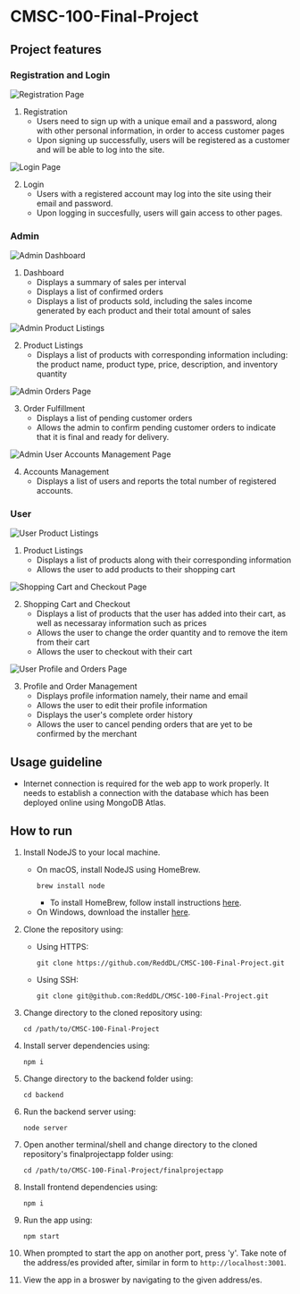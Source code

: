 # CMSC-100-Final-Project

## Project features
### Registration and Login

![Registration Page](/screenshots/SignUp.png)

1. Registration
   - Users need to sign up with a unique email and a password, along with other personal information, in order to access customer pages
   - Upon signing up successfully, users will be registered as a customer and will be able to log into the site.

![Login Page](/screenshots/Login.png)

2. Login
   - Users with a registered account may log into the site using their email and password.
   - Upon logging in succesfully, users will gain access to other pages.
 
### Admin

![Admin Dashboard](/screenshots/AdminDashboard.png)

1. Dashboard
   - Displays a summary of sales per interval
   - Displays a list of confirmed orders
   - Displays a list of products sold, including the sales income generated by each product and their total amount of sales

![Admin Product Listings](/screenshots/AdminProducts.png)

2. Product Listings
   - Displays a list of products with corresponding information including: the product name, product type, price, description, and inventory quantity

![Admin Orders Page](/screenshots/AdminOrders.png)

3. Order Fulfillment
   - Displays a list of pending customer orders
   - Allows the admin to confirm pending customer orders to indicate that it is final and ready for delivery.

![Admin User Accounts Management Page](/screenshots/AdminUsers.png)

4. Accounts Management
   - Displays a list of users and reports the total number of registered accounts.

### User

![User Product Listings](/screenshots/UserProducts.png)

1. Product Listings
   - Displays a list of products along with their corresponding information
   - Allows the user to add products to their shopping cart

![Shopping Cart and Checkout Page](/screenshots/UserCart.png)

2. Shopping Cart and Checkout
   - Displays a list of products that the user has added into their cart, as well as necessaray information such as prices
   - Allows the user to change the order quantity and to remove the item from their cart
   - Allows the user to checkout with their cart

![User Profile and Orders Page](/screenshots/UserProfileOrders.png)

3. Profile and Order Management
   - Displays profile information namely, their name and email
   - Allows the user to edit their profile information
   - Displays the user's complete order history
   - Allows the user to cancel pending orders that are yet to be confirmed by the merchant
     
## Usage guideline
* Internet connection is required for the web app to work properly. It needs to establish a connection with the database which has been deployed online using MongoDB Atlas.

## How to run
1. Install NodeJS to your local machine.

   - On macOS, install NodeJS using HomeBrew.
     ```
     brew install node
     ```
     - To install HomeBrew, follow install instructions [here](https://brew.sh/).
   - On Windows, download the installer [here](https://nodejs.org/en/).

2. Clone the repository using:
   - Using HTTPS:
     ```
     git clone https://github.com/ReddDL/CMSC-100-Final-Project.git
     ```
   - Using SSH:
     ```
     git clone git@github.com:ReddDL/CMSC-100-Final-Project.git
     ```
3. Change directory to the cloned repository using:

   ```
   cd /path/to/CMSC-100-Final-Project
   ```

4. Install server dependencies using:

   ```
   npm i
   ```

5. Change directory to the backend folder using:
   
   ```
   cd backend
   ```

6. Run the backend server using:

   ```
   node server
   ```
   
7. Open another terminal/shell and change directory to the cloned repository's finalprojectapp folder using:

   ```
   cd /path/to/CMSC-100-Final-Project/finalprojectapp
   ```

8. Install frontend dependencies using:

   ```
   npm i
   ```
   
9. Run the app using:
    
   ```
   npm start
   ```

10. When prompted to start the app on another port, press 'y'. Take note of the address/es provided after, similar in form to ```http://localhost:3001```.
11. View the app in a broswer by navigating to the given address/es.
 
